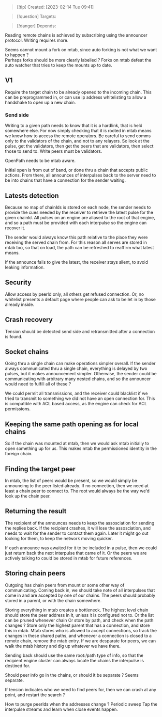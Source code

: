
>[!tip] Created: [2023-02-14 Tue 09:41]

>[!question] Targets: 

>[!danger] Depends: 

Reading remote chains is achieved by subscribing using the announcer protocol.
Writing requires more.

Seems cannot mount a fork on mtab, since auto forking is not what we want to happen ?  
Perhaps forks should be more clearly labelled ?
Forks on mtab defeat the auto watcher that tries to keep the mounts up to date.

## V1
Require the target chain to be already opened to the incoming chain.  This can be preprogrammed in, or can use ip address whitelisting to allow a handshake to open up a new chain.

### Send side
Writing to a given path needs to know that it is a hardlink, that is held somewhere else.  For now simply checking that it is rooted in mtab means we know how to access the remote operators.
Be careful to send comms only to the validators of the chain, and not to any relayers.  So look at the pulse, get the validators, then get the peers that are validators, then select those to send to.
Write peers must be validators.

OpenPath needs to be mtab aware.

Initial open is from out of band, or done thru a chain that accepts public actions.  From there, all announces of interpulses back to the server need to be into chains that have a connection for the sender waiting.

## Latests detection
Because no map of chainIds is stored on each node, the sender needs to provide the cues needed by the receiver to retrieve the latest pulse for the given chainId.  All pulses on an engine are aliased to the root of that engine, and so a path must be provided with each interpulse so the engine can recover it.

The sender would always know this path relative to the place they were receiving the served chain from.  For this reason all serves are stored in mtab too, so that on load, the path can be refreshed to reaffirm what latest means.

If the announce fails to give the latest, the receiver stays silent, to avoid leaking information.

## Security 
Allow access by peerId only, all others get refused connection.
Or, no whitelist presents a default page where people can ask to be let in by those already inside.

## Crash recovery
Tension should be detected send side and retransmitted after a connection is found.

## Socket chains
Going thru a single chain can make operations simpler overall.
If the sender always communicated thru a single chain, everything is delayed by two pulses, but it makes announcement simpler.
Otherwise, the sender could be communicating with arbitrary many nested chains, and so the announcer would need to fulfill all of these ?

We could permit all transmissions, and the receiver could blacklist if we tried to transmit to something we did not have an open connection for.  This is compatible with ACL based access, as the engine can check for ACL permissions.

## Keeping the same path opening as for local chains
So if the chain was mounted at mtab, then we would ask mtab initially to open something up for us.  This makes mtab the permissioned identity in the foreign chain.

## Finding the target peer
In mtab, the list of peers would be present, so we would simply be announcing to the peer listed already.  If no connection, then we need at least a chain peer to connect to.  The root would always be the way we'd look up the chain peer.

## Returning the result
The recipient of the announces needs to keep the assosciation for sending the replies back.  If the recipient crashes, it will lose the assosciation, and needs to wait for the sender to contact them again.  Later it might go out looking for them, to keep the network moving quicker.

If each announce was awaited for it to be included in a pulse, then we could just return back the next interpulse that came of it.  Or the peers we are actively talking to could be stored in mtab for future references.

## Storing chain peers
Outgoing has chain peers from mount or some other way of communicating.  Coming back in, we should take note of all interpulses that come in and are accepted by one of our chains.  The peers should probably stored in a parent, or with the chain somewhere.

Storing everything in mtab creates a bottleneck.  The highest level chain should store the peer address in it, unless it is configured not to.  Or the list can be pruned whenever chain
Or store by path, and check when the path changes ?
Store only the highest parent that has a connection, and store this in mtab.
Mtab stores who is allowed to accept connections, so track the changes in these shared paths, and whenever a connection is closed to a remote chain, remove the mtab entry.  If we are desparate for peers, we can walk the mtab history and dig up whatever we have there.

Sending back should use the same root:/path type of info, so that the recipient engine cluster can always locate the chains the interpulse is destined for.

Should peer info go in the chains, or should it be separate ?  Seems separate.

If tension indicates who we need to find peers for, then we can crash at any point, and restart the search ?

How to purge peerIds when the addresses change ?
Periodic sweep
Tap the interpulse streams and learn when close events happen.